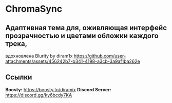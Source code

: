 # ChromaSync

## Адаптивная тема для, оживляющая интерфейс прозрачностью и цветами обложки каждого трека, 

вдохновлена Blurity by diram1x https://github.com/user-attachments/assets/456242b7-b341-4198-a3cb-3a9af1ba262e

## Ссылки
**Boosty:** https://boosty.to/diramix
**Discord Server:** https://discord.gg/ky6bcdy7KA